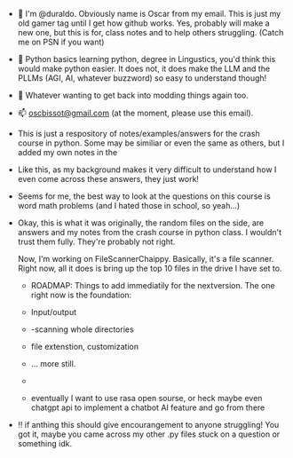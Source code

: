 - 👋 I'm @duraldo. Obviously name is Oscar from my email. This is just my old gamer tag until I get how github works.
      Yes, probably will make a new one, but this is for, class notes and to help others struggling. (Catch me on PSN if you want)
- 🌱 Python basics learning python, degree in Lingustics, you'd think this would make python easier. It does not, it does make the LLM and the PLLMs (AGI, AI, whatever buzzword) so easy to understand though!
- 💞️ Whatever wanting to get back into modding things again too.
- 📫 oscbissot@gmail.com (at the moment, please use this email).

- This is just a respository of notes/examples/answers for the crash course in python. Some may be similiar or even the same as others, but I added my own notes in the
- Like this, as my background makes it very difficult to understand how I even come across these answers, they just work!
- Seems for me, the best way to look at the questions on this course is word math problems (and I hated those in school, so yeah...)

- Okay, this is what it was originally, the random files on the side, are answers and my notes from the crash course in python class. I wouldn't trust them fully. They're probably not right.

  Now, I'm working on FileScannerChaippy. Basically, it's a file scanner. Right now, all it does is bring up the top 10 files in the drive I have set to.

  - ROADMAP: Things to add immediatily for the nextversion. The one right now is the foundation:
 
  - Input/output
  - -scanning whole directories
  - file extenstion, customization
  - ... more still.
  - 
  - eventually I want to use rasa open sourse, or heck maybe even chatgpt api to implement a chatbot AI feature and go from there

- ‼️ if anthing this should give encourangement to anyone struggling! You got it, maybe you came across my other .py files stuck on a question or something idk.

<!---
duraldo/duraldo is a ✨ special ✨ repository because its `README.md` (this file) appears on your GitHub profile.
You can click the Preview link to take a look at your changes.
--->
